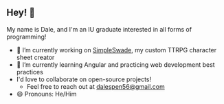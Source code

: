## Hey! 👋

My name is Dale, and I'm an IU graduate interested in all forms of programming!

- 🔭 I’m currently working on [SimpleSwade](https://github.com/Dale56/simple-swade), my custom TTRPG character sheet creator
- 🌱 I’m currently learning Angular and practicing web development best practices
- I'd love to collaborate on open-source projects!
   - Feel free to reach out at dalespen56@gmail.com
- 😄 Pronouns: He/Him
